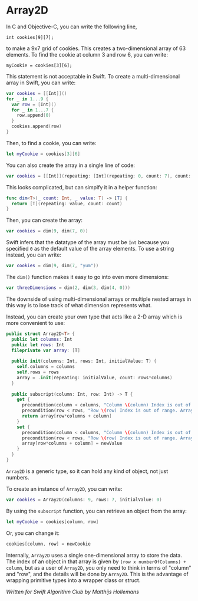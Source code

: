 # Array2D

In C and Objective-C, you can write the following line,

	int cookies[9][7];
	
to make a 9x7 grid of cookies. This creates a two-dimensional array of 63 elements. To find the cookie at column 3 and row 6, you can write:

	myCookie = cookies[3][6];
	
This statement is not acceptable in Swift. To create a multi-dimensional array in Swift, you can write:

```swift
var cookies = [[Int]]()
for _ in 1...9 {
  var row = [Int]()
  for _ in 1...7 {
    row.append(0)
  }
  cookies.append(row)
}
```

Then, to find a cookie, you can write:

```swift
let myCookie = cookies[3][6]
```

You can also create the array in a single line of code:

```swift
var cookies = [[Int]](repeating: [Int](repeating: 0, count: 7), count: 9)
```

This looks complicated, but can simplfy it in a helper function:

```swift
func dim<T>(_ count: Int, _ value: T) -> [T] {
  return [T](repeating: value, count: count)
}
```

Then, you can create the array:

```swift
var cookies = dim(9, dim(7, 0))
```

Swift infers that the datatype of the array must be `Int` because you specified `0` as the default value of the array elements. To use a string instead, you can write:

```swift
var cookies = dim(9, dim(7, "yum"))
```

The `dim()` function makes it easy to go into even more dimensions:

```swift
var threeDimensions = dim(2, dim(3, dim(4, 0)))
```

The downside of using multi-dimensional arrays or multiple nested arrays in this way is to lose track of what dimension represents what.

Instead, you can create your own type that acts like a 2-D array which is more convenient to use:

```swift
public struct Array2D<T> {
  public let columns: Int
  public let rows: Int
  fileprivate var array: [T]
  
  public init(columns: Int, rows: Int, initialValue: T) {
    self.columns = columns
    self.rows = rows
    array = .init(repeating: initialValue, count: rows*columns)
  }
  
  public subscript(column: Int, row: Int) -> T {
    get {
      precondition(column < columns, "Column \(column) Index is out of range. Array<T>(columns: \(columns), rows:\(rows))")
      precondition(row < rows, "Row \(row) Index is out of range. Array<T>(columns: \(columns), rows:\(rows))")
      return array[row*columns + column]
    }
    set {
      precondition(column < columns, "Column \(column) Index is out of range. Array<T>(columns: \(columns), rows:\(rows))")
      precondition(row < rows, "Row \(row) Index is out of range. Array<T>(columns: \(columns), rows:\(rows))")
      array[row*columns + column] = newValue
    }
  }
}
```

`Array2D` is a generic type, so it can hold any kind of object, not just numbers.

To create an instance of `Array2D`, you can write:

```swift
var cookies = Array2D(columns: 9, rows: 7, initialValue: 0)
```

By using the `subscript` function, you can retrieve an object from the array:

```swift
let myCookie = cookies[column, row]
```

Or, you can change it:

```swift
cookies[column, row] = newCookie
```

Internally, `Array2D` uses a single one-dimensional array to store the data. The index of an object in that array is given by `(row x numberOfColumns) + column`, but as a user of `Array2D`, you only need to think in terms of "column" and "row", and the details will be done by `Array2D`. This is the advantage of wrapping primitive types into a wrapper class or struct.

*Written for Swift Algorithm Club by Matthijs Hollemans*
